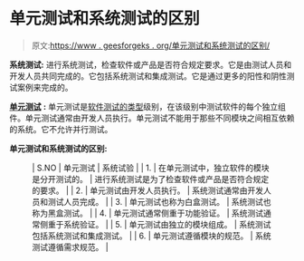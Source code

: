 # 单元测试和系统测试的区别

> 原文:[https://www . geesforgeks . org/单元测试和系统测试的区别/](https://www.geeksforgeeks.org/difference-between-unit-testing-and-system-testing/)

**系统测试:**
进行系统测试，检查软件或产品是否符合规定要求。它是由测试人员和开发人员共同完成的。它包括系统测试和集成测试。它是通过更多的阳性和阴性测试案例来完成的。

[**单元测试**](https://www.geeksforgeeks.org/unit-testing-software-testing/) **:**
单元测试是[软件测试的类型](https://www.geeksforgeeks.org/software-testing-basics/)级别，在该级别中测试软件的每个独立组件。单元测试通常由开发人员执行。单元测试不能用于那些不同模块之间相互依赖的系统。它不允许并行测试。

**单元测试和系统测试的区别:**

<figure class="table">

| S.NO | 单元测试 | 系统试验 |
| 1. | 在单元测试中，独立软件的模块是分开测试的。 | 进行系统测试是为了检查软件或产品是否符合规定的要求。 |
| 2. | 单元测试由开发人员执行。 | 系统测试通常由开发人员和测试人员完成。 |
| 3. | 单元测试也称为白盒测试。 | 系统测试也称为黑盒测试。 |
| 4. | 单元测试通常侧重于功能验证。 | 系统测试通常侧重于系统验证。 |
| 5. | 单元测试由独立的模块组成。 | 系统测试包括系统测试和集成测试。 |
| 6. | 单元测试遵循模块的规范。 | 系统测试遵循需求规范。 |

</figure>